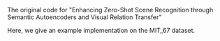 The original code for "Enhancing Zero-Shot Scene Recognition through Semantic Autoencoders and Visual Relation Transfer"

Here, we give an example implementation on the MIT_67 dataset.
